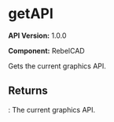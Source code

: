# getAPI

**API Version:** 1.0.0

**Component:** RebelCAD

Gets the current graphics API.

## Returns

: The current graphics API.

